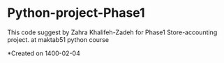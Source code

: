 # Python-project-Phase1
This code suggest by Zahra Khalifeh-Zadeh for Phase1 Store-accounting project. at maktab51 python course

*Created on 1400-02-04
